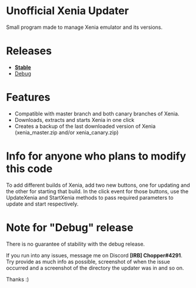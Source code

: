 # Unofficial Xenia Updater
Small program made to manage Xenia emulator and its versions.


# Releases

* [**Stable**](https://github.com/Chopper1337/XeniaUpdater/raw/Rewrite/bin/Release/XeniaUpdater.exe)
* [Debug](https://github.com/Chopper1337/XeniaUpdater/raw/Rewrite/bin/Debug/XeniaUpdater.exe)

# Features

* Compatible with master branch and both canary branches of Xenia.
* Downloads, extracts and starts Xenia in one click
* Creates a backup of the last downloaded version of Xenia (xenia_master.zip and/or xenia_canary.zip)

# Info for anyone who plans to modify this code

To add different builds of Xenia, add two new buttons, one for updating and the other for starting that build. In the click event for those buttons, use the UpdateXenia and StartXenia methods to pass required parameters to update and start respectively.

# Note for "Debug" release

There is no guarantee of stability with the debug release.

If you run into any issues, message me on Discord **[IRB] Chopper#4291**.
Try provide as much info as possible, screenshot of when the issue occurred and a screenshot of the directory the updater was in and so on.

Thanks :)
